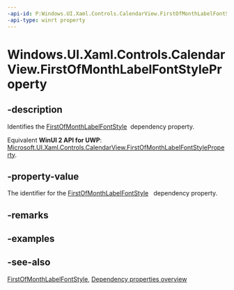 ```yaml
---
-api-id: P:Windows.UI.Xaml.Controls.CalendarView.FirstOfMonthLabelFontStyleProperty
-api-type: winrt property
---
```


<!-- Property syntax
public Windows.UI.Xaml.DependencyProperty FirstOfMonthLabelFontStyleProperty { get; }
-->

# Windows.UI.Xaml.Controls.CalendarView.FirstOfMonthLabelFontStyleProperty

## -description
Identifies the [FirstOfMonthLabelFontStyle](calendarview_firstofmonthlabelfontstyle.md)  dependency property.

Equivalent **WinUI 2 API for UWP**: [Microsoft.UI.Xaml.Controls.CalendarView.FirstOfMonthLabelFontStyleProperty](/windows/winui/api/microsoft.ui.xaml.controls.calendarview.firstofmonthlabelfontstyleproperty).

## -property-value
The identifier for the [FirstOfMonthLabelFontStyle](calendarview_firstofmonthlabelfontstyle.md)   dependency property.

## -remarks

## -examples

## -see-also
[FirstOfMonthLabelFontStyle](calendarview_firstofmonthlabelfontstyle.md), [Dependency properties overview](/windows/uwp/xaml-platform/dependency-properties-overview)
